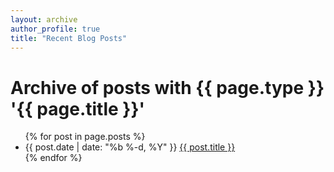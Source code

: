 ```yaml
---
layout: archive
author_profile: true
title: "Recent Blog Posts"
---
```


<h1>Archive of posts with {{ page.type }} '{{ page.title }}'</h1>
<ul class="posts">
  {% for post in page.posts %}
    <li>
      <span class="post-date">{{ post.date | date: "%b %-d, %Y" }}</span>
      <a class="post-link" href="{{ post.url | prepend: site.baseurl }}">{{ post.title }}</a>
    </li>
  {% endfor %}
</ul>
